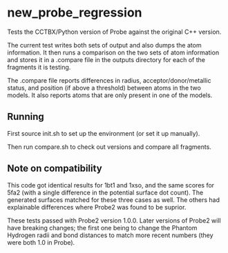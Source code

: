 # new_probe_regression

Tests the CCTBX/Python version of Probe against the original C++ version.

The current test writes both sets of output and also dumps the atom
information.  It then runs a comparison on the two sets of atom information
and stores it in a .compare file in the outputs directory for each of
the fragments it is testing.

The .compare file reports differences in radius, acceptor/donor/metallic
status, and position (if above a threshold) between atoms in the two models.
It also reports atoms that are only present in one of the models.

## Running

First source init.sh to set up the environment (or set it up manually).

Then run compare.sh to check out versions and compare all fragments.

## Note on compatibility

This code got identical results for 1bt1 and 1xso, and the same scores
for 5fa2 (with a single difference in the potential surface dot count).
The generated surfaces matched for these three cases as well.  The others
had explainable differences where Probe2 was found to be suprior.

These tests passed with Probe2 version 1.0.0.  Later versions of Probe2
will have breaking changes; the first one being to change the Phantom
Hydrogen radii and bond distances to match more recent numbers (they
were both 1.0 in Probe).


